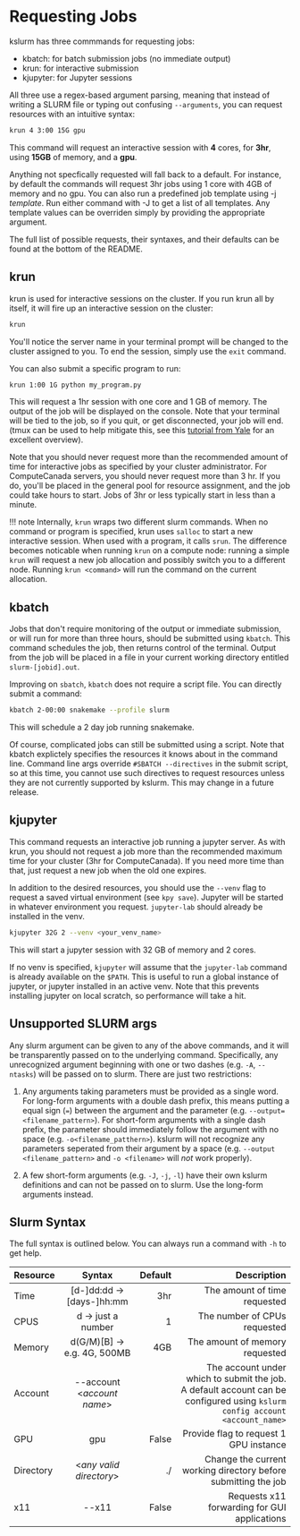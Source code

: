# Requesting Jobs

kslurm has three commmands for requesting jobs:

* kbatch: for batch submission jobs (no immediate output)
* krun: for interactive submission
* kjupyter: for Jupyter sessions

All three use a regex-based argument parsing, meaning that instead of writing a SLURM file or typing out confusing `--arguments`, you can request resources with an intuitive syntax:

```bash
krun 4 3:00 15G gpu
```

This command will request an interactive session with __4__ cores, for __3hr__, using __15GB__ of memory, and a __gpu__.

Anything not specfically requested will fall back to a default. For instance, by default the commands will request 3hr jobs using 1 core with 4GB of memory and no gpu. You can also run a predefined job template using -j _template_. Run either command with -J to get a list of all templates. Any template values can be overriden simply by providing the appropriate argument.

The full list of possible requests, their syntaxes, and their defaults can be found at the bottom of the README.

## krun

krun is used for interactive sessions on the cluster. If you run krun all by itself, it will fire up an interactive session on the cluster:

```bash
krun
```

You'll notice the server name in your terminal prompt will be changed to the cluster assigned to you. To end the session, simply use the `exit` command.

You can also submit a specific program to run:

```bash
krun 1:00 1G python my_program.py
```

This will request a 1hr session with one core and 1 GB of memory. The output of the job will be displayed on the console. Note that your terminal will be tied to the job, so if you quit, or get disconnected, your job will end. (tmux can be used to help mitigate this, see this [tutorial from Yale](https://docs.ycrc.yale.edu/clusters-at-yale/guides/tmux/) for an excellent overview).

Note that you should never request more than the recommended amount of time for interactive jobs as specified by your cluster administrator. For ComputeCanada servers, you should never request more than 3 hr. If you do, you'll be placed in the general pool for resource assignment, and the job could take hours to start. Jobs of 3hr or less typically start in less than a minute.

!!! note
    Internally, `krun` wraps two different slurm commands. When no command or program is specified, krun uses `salloc` to start a new interactive session. When used with a program, it calls `srun`. The difference becomes noticable when running `krun` on a compute node: running a simple `krun` will request a new job allocation and possibly switch you to a different node. Running `krun <command>` will run the command on the current allocation.

## kbatch

Jobs that don't require monitoring of the output or immediate submission, or will run for more than three hours, should be submitted using `kbatch`. This command schedules the job, then returns control of the terminal. Output from the job will be placed in a file in your current working directory entitled `slurm-[jobid].out`.

Improving on `sbatch`, `kbatch` does not require a script file. You can directly submit a command:

```bash
kbatch 2-00:00 snakemake --profile slurm
```

This will schedule a 2 day job running snakemake.

Of course, complicated jobs can still be submitted using a script. Note that kbatch explictely specifies the resources it knows about in the command line. Command line args override `#SBATCH --directives` in the submit script, so at this time, you cannot use such directives to request resources unless they are not currently supported by kslurm. This may change in a future release.

## kjupyter

This command requests an interactive job running a jupyter server. As with krun, you should not request a job more than the recommended maximum time for your cluster (3hr for ComputeCanada). If you need more time than that, just request a new job when the old one expires.

In addition to the desired resources, you should use the `--venv` flag to request a saved virtual environment (see `kpy save`). Jupyter will be started in whatever environment you request. `jupyter-lab` should already be installed in the venv.

```bash
kjupyter 32G 2 --venv <your_venv_name>
```

This will start a jupyter session with 32 GB of memory and 2 cores.

If no venv is specified, `kjupyter` will assume that the `jupyter-lab` command is already available on the `$PATH`. This is useful to run a global instance of jupyter, or jupyter installed in an active venv. Note that this prevents installing jupyter on local scratch, so performance will take a hit.

## Unsupported SLURM args

Any slurm argument can be given to any of the above commands, and it will be transparently passed on to the underlying command. Specifically, any unrecognized argument beginning with one or two dashes (e.g. `-A`, `--ntasks`) will be passed on to slurm. There are just two restrictions:

1. Any arguments taking parameters must be provided as a single word. For long-form arguments with a double dash prefix, this means putting a equal sign (`=`) between the argument and the parameter (e.g. `--output=<filename_pattern>`). For short-form arguments with a single dash prefix, the parameter should immediately follow the argument with no space (e.g. `-o<filename_patthern>`). kslurm will not recognize any parameters seperated from their argument by a space (e.g. `--output <filename_pattern>` and `-o <filename>` will _not_ work properly).

2. A few short-form arguments (e.g. `-J`, `-j`, `-l`) have their own kslurm definitions and can not be passed on to slurm. Use the long-form arguments instead.

## Slurm Syntax

The full syntax is outlined below. You can always run a command with `-h` to get help.

| Resource  |           Syntax           |                                                                   Default |                                                    Description |
| :-------- | :------------------------: | ------------------------------------------------------------------------: | -------------------------------------------------------------: |
| Time      | [d-]dd:dd -> [days-]hh:mm  |                                                                       3hr |                                   The amount of time requested |
| CPUS      |     d -> just a number     |                                                                         1 |                                   The number of CPUs requested |
| Memory    |            d\(G/M)[B] -> e.g. 4G, 500MB |                                                            4GB | The amount of memory requested |
| Account   | --account <_account name_> |                                                                           |                      The account under which to submit the job. A default account can be configured using `kslurm config account <account_name>` |
| GPU       |            gpu             |                                                                     False |                         Provide flag to request 1 GPU instance |
| Directory |  <_any valid directory_>   |                                                                        ./ | Change the current working directory before submitting the job |
| x11       |           --x11            |                                                                     False |                   Requests x11 forwarding for GUI applications |
